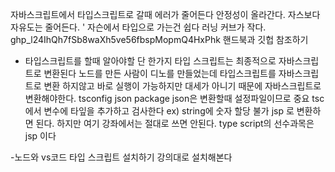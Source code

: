 자바스크립트에서 타입스크립트로 갈때 에러가 줄어든다 안정성이 올라간다.
자스보다 자유도는 줄어든다. '
자슨에서 타입으로 가는건 쉽다 러닝 커브가 작다.
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
핸드북과 깃헙 참조하기

- 타입스크립트를 할때 알아야할 단 한가지
타입 스크립트는 최종적으로 자바스크립트로 변환된다
노드를 만든 사람이 디노를 만들었는데 타입스크립트를 자바스크립트로 변환 하지않고 바로 실행이 가능하지만 대세가 아니기 때문에 자바스크립트로 변환해야한다.
tsconfig json package json은 변환할때 설정파일이므로 중요
tsc 에서 변수에 타잎을 추가하고 검사한다 ex) string에 숫자 할당 불가
jsp 로 변환하면 된다.
하지만 여기 강좌에서는 절대로 쓰면 안된다.
type script의 선수과목은 jsp 이다

-노드와 vs코드 타입 스크립트 설치하기
강의대로 설치해본다